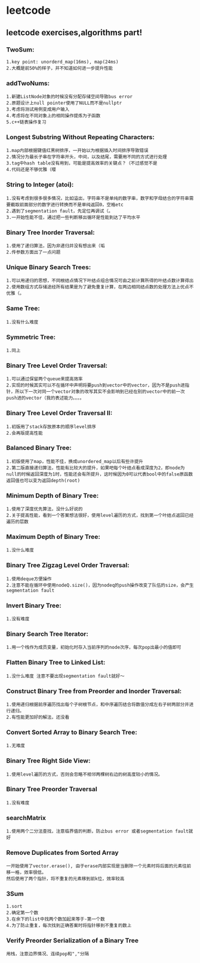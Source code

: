 # leetcode

## leetcode exercises,algorithms part!

### TwoSum:

```
1.key point: unorderd_map(16ms), map(24ms)
2.大概是前50%的样子，并不知道如何进一步提升性能
```

### addTwoNums:

```
1.新建ListNode对象的时候没有分配存储空间导致bus error
2.原题设计上null pointer使用了NULL而不是nullptr
3.考虑将测试用例变成用户输入
4.考虑将在不同对象上的相同操作提炼为子函数
5.c++链表操作复习
```

### Longest Substring Without Repeating Characters:

```
1.map内部根据键值红黑树排序，一开始以为根据插入时间排序导致错误
2.情况分为最长子串在字符串开头，中间，以及结尾，需要用不同的方式进行处理
3.tag中hash table没有用到，可能是提高效率的关键点？（不过感觉不是
4.代码还是不够优雅（嘤
```

### String to Integer (atoi):

```
1.没有考虑到很多很多情况，比如溢出，字符串不是单纯的数字串，数字和字母结合的字符串需要截取前面部分的数字进行转换而不是单纯返回0，空格etc
2.遇到了segmentation fault，先定位再调试（。
3.一开始性能不佳，通过把一些判断移出循环是性能到达了平均水平
```

### Binary Tree Inorder Traversal:

```
1.使用了递归算法，因为非递归并没有想出来（垢
2.传参数方面出了一点问题
```

### Unique Binary Search Trees:

```
1.可以用递归的思想，不同根结点情况下叶结点组合情况可由之前计算所得的叶结点数计算得出
2.使用数组方式存储途经所有结果是为了避免重复计算，在两边相同结点数的处理方法上优点不优雅（。
```

### Same Tree:

```
1.没有什么难度
```

### Symmetric Tree:

```
1.同上
```

### Binary Tree Level Order Traversal:

```
1.可以通过保留两个queue来提高效率
2.实现的时候其实可以不在循环中声明将要push到vector中的vector，因为不是push进指针，所以下一次对同一个vector对象的改写其实不会影响到已经在别的vector中的前一次push进的vector（我的表述能力。。。。
```

### Binary Tree Level Order Traversal II:

```
1.初版用了stack存放原本的顺序level排序
2.会再版提高性能
```

### Balanced Binary Tree:

```
1.初版使用了map，性能不佳，换成unordered_map以后有些许提升
2.第二版直接递归算法，性能有比较大的提升，如果吧每个叶结点看成深度为2，即node为null的时候返回深度为1时，性能还会有所提升，这时候因为0可以代表bool中的false原函数返回值也可以变为返回depth(root)
```

### Minimum Depth of Binary Tree:

```
1.使用了深度优先算法，没什么好说的
2.关于提高性能，看到一个答案想法很好，使用level遍历的方式，找到第一个叶结点返回已经遍历的层数
```

### Maximum Depth of Binary Tree:

```
1.没什么难度
```

### Binary Tree Zigzag Level Order Traversal:

```
1.使用deque方便操作
2.注意不能在循环中使用nodeQ.size()，因为nodeq的push操作改变了队伍的size，会产生segmentation fault
```

### Invert Binary Tree:

```
1.没有难度
```

### Binary Search Tree Iterator:

```
1.用一个栈作为成员变量，初始化时存入当前序列的node次序，每次pop出最小的值即可
```

### Flatten Binary Tree to Linked List:

```
1.没什么难度 注意不要出现segmentation fault就好～
```

### Construct Binary Tree from Preorder and Inorder Traversal:

```
1.使用递归根据前序遍历找出每个子树根节点，和中序遍历结合将数值分成左右子树两部分并进行递归。
2.有性能更加好的解法，还没看
```

### Convert Sorted Array to Binary Search Tree:

```
1.无难度
```

### Binary Tree Right Side View:

```
1.使用level遍历的方式，否则会忽略不相邻两棵树右边的树高度较小的情况。
```

### Binary Tree Preorder Traversal

```
1.没有难度
```

### searchMatrix

```
1.使用两个二分法查找，注意临界值的判断，防止bus error 或者segmentation fault就好
```

### Remove Duplicates from Sorted Array

```
一开始使用了vector.erase(), 由于erase内部实现是当删除一个元素时将后面的元素往前移一格，效率很低。
然后使用了两个指针，将不重复的元素移到前k位，效率较高
```

### 3Sum

```
1.sort
2.确定第一个数
3.在余下的list中找两个数加起来等于-第一个数
4.为了防止重复，每次找到正确答案时将指针移到不重复的数上
```

### Verify Preorder Serialization of a Binary Tree

```
用栈，注意边界情况、连续pop和","分隔
```


